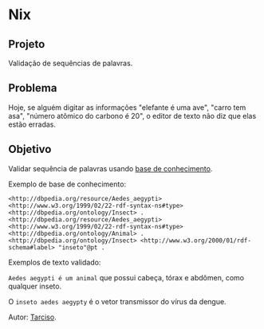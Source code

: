 Nix
===

Projeto
-------
Validação de sequências de palavras.


Problema
--------
Hoje, se alguém digitar as informações "elefante é uma ave", "carro tem asa", "número atômico do carbono é 20", o editor de texto não diz que elas estão erradas.


Objetivo
--------
Validar sequência de palavras usando [base de conhecimento].


Exemplo de base de conhecimento:

    <http://dbpedia.org/resource/Aedes_aegypti> <http://www.w3.org/1999/02/22-rdf-syntax-ns#type> <http://dbpedia.org/ontology/Insect> .
    <http://dbpedia.org/resource/Aedes_aegypti> <http://www.w3.org/1999/02/22-rdf-syntax-ns#type> <http://dbpedia.org/ontology/Animal> .
    <http://dbpedia.org/ontology/Insect> <http://www.w3.org/2000/01/rdf-schema#label> "inseto"@pt .


Exemplos de texto validado:

`Aedes aegypti é um animal` que possui cabeça, tórax e abdômen, como qualquer inseto.

O `inseto aedes aegypty` é o vetor transmissor do vírus da dengue.



Autor: [Tarciso].

[Tarciso]: https://tarcisomesquita.blogspot.com.br
[base de conhecimento]: https://raw.githubusercontent.com/tarcisomesquita/nix/master/base/1_base_exemplo.txt


